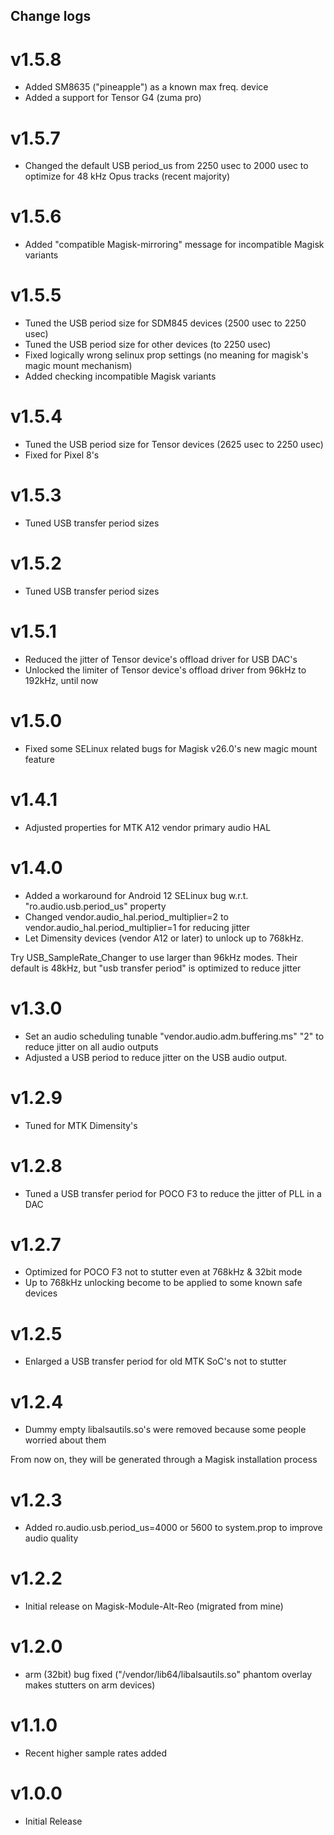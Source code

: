 ## Change logs

# v1.5.8
* Added SM8635 ("pineapple") as a known max freq. device
* Added a support for Tensor G4 (zuma pro)

# v1.5.7
* Changed the default USB period_us from 2250 usec to 2000 usec to optimize for 48 kHz Opus tracks (recent majority)

# v1.5.6
* Added "compatible Magisk-mirroring" message for incompatible Magisk variants

# v1.5.5
* Tuned the USB period size for SDM845 devices (2500 usec to 2250 usec)
* Tuned the USB period size for other devices (to 2250 usec)
* Fixed logically wrong selinux prop settings (no meaning for magisk's magic mount mechanism)
* Added checking incompatible Magisk variants

# v1.5.4
* Tuned the USB period size for Tensor devices (2625 usec to 2250 usec)
* Fixed for Pixel 8's

# v1.5.3
* Tuned USB transfer period sizes

# v1.5.2
* Tuned USB transfer period sizes

# v1.5.1
* Reduced the jitter of Tensor device's offload driver for USB DAC's
* Unlocked the limiter of Tensor device's offload driver from 96kHz to 192kHz, until now

# v1.5.0
* Fixed some SELinux related bugs for Magisk v26.0's new magic mount feature

# v1.4.1
* Adjusted properties for MTK A12 vendor primary audio HAL

# v1.4.0
* Added a workaround for Android 12 SELinux bug w.r.t. "ro.audio.usb.period_us" property
* Changed vendor.audio_hal.period_multiplier=2 to vendor.audio_hal.period_multiplier=1 for reducing jitter
* Let Dimensity devices (vendor A12 or later) to unlock up to 768kHz. 

Try USB_SampleRate_Changer to use larger than 96kHz modes. Their default is 48kHz, but "usb transfer period" is optimized to reduce jitter

# v1.3.0
* Set an audio scheduling tunable "vendor.audio.adm.buffering.ms" "2" to reduce jitter on all audio outputs
* Adjusted a USB period to reduce jitter on the USB audio output.

# v1.2.9
* Tuned for MTK Dimensity's

# v1.2.8
* Tuned a USB transfer period for POCO F3 to reduce the jitter of PLL in a DAC

# v1.2.7
* Optimized for POCO F3 not to stutter even at 768kHz & 32bit mode
* Up to 768kHz unlocking become to be applied to some known safe devices

# v1.2.5
* Enlarged a USB transfer period for old MTK SoC's not to stutter

# v1.2.4
* Dummy empty libalsautils.so's were removed because some people worried about them

From now on, they will be generated through a Magisk installation process

# v1.2.3
* Added ro.audio.usb.period_us=4000 or 5600 to system.prop to improve audio quality

# v1.2.2
* Initial release on Magisk-Module-Alt-Reo (migrated from mine)

# v1.2.0
* arm (32bit) bug fixed ("/vendor/lib64/libalsautils.so" phantom overlay makes stutters on arm devices)

# v1.1.0
* Recent higher sample rates added

# v1.0.0
* Initial Release

##
